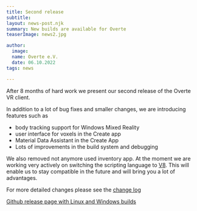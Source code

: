 ```yaml
---
title: Second release
subtitle: 
layout: news-post.njk
summary: New builds are available for Overte
teaserImage: news2.jpg

author:
  image: 
  name: Overte e.V.
  date: 06.10.2022
tags: news

---
```


After 8 months of hard work we present our second release of the Overte VR client. 

In addition to a lot of bug fixes and smaller changes, we are introducing features such as 

* body tracking support for Windows Mixed Reality 
* user interface for voxels in the Create app
* Material Data Assistant in the Create App
* Lots of improvements in the build system and debugging
  
We also removed not anymore used inventory app. 
At the moment we are working very actively on switching the scripting language to [V8](https://v8.dev/).
This will enable us to stay compatible in the future and will bring you a lot of advantages.

For more detailed changes please see the [change log](https://github.com/overte-org/overte/blob/master/CHANGELOG.md)


[Github release page with Linux and Windows builds](https://github.com/overte-org/overte/releases/tag/v2022.09.1)
